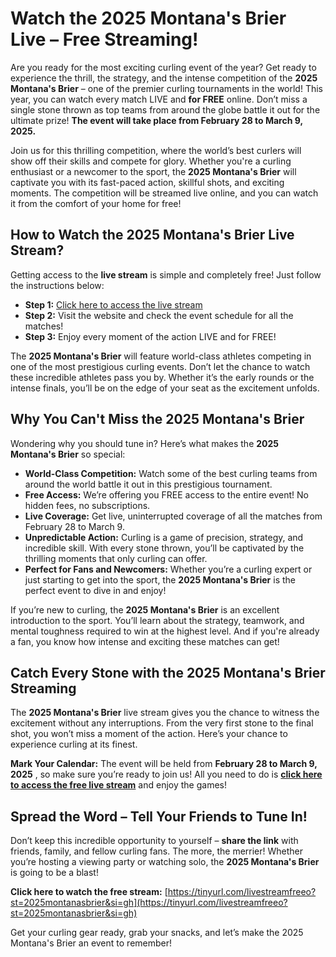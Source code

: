 # Watch the 2025 Montana's Brier Live – Free Streaming!

Are you ready for the most exciting curling event of the year? Get ready to experience the thrill, the strategy, and the intense competition of the **2025 Montana's Brier** – one of the premier curling tournaments in the world! This year, you can watch every match LIVE and **for FREE** online. Don’t miss a single stone thrown as top teams from around the globe battle it out for the ultimate prize! **The event will take place from February 28 to March 9, 2025.**

Join us for this thrilling competition, where the world’s best curlers will show off their skills and compete for glory. Whether you're a curling enthusiast or a newcomer to the sport, the **2025 Montana's Brier** will captivate you with its fast-paced action, skillful shots, and exciting moments. The competition will be streamed live online, and you can watch it from the comfort of your home for free!

## How to Watch the 2025 Montana's Brier Live Stream?

Getting access to the **live stream** is simple and completely free! Just follow the instructions below:

- **Step 1:** [Click here to access the live stream](https://tinyurl.com/livestreamfreeo?st=2025montanasbrier&si=gh)
- **Step 2:** Visit the website and check the event schedule for all the matches!
- **Step 3:** Enjoy every moment of the action LIVE and for FREE!

The **2025 Montana's Brier** will feature world-class athletes competing in one of the most prestigious curling events. Don’t let the chance to watch these incredible athletes pass you by. Whether it’s the early rounds or the intense finals, you’ll be on the edge of your seat as the excitement unfolds.

## Why You Can't Miss the 2025 Montana's Brier

Wondering why you should tune in? Here’s what makes the **2025 Montana's Brier** so special:

- **World-Class Competition:** Watch some of the best curling teams from around the world battle it out in this prestigious tournament.
- **Free Access:** We’re offering you FREE access to the entire event! No hidden fees, no subscriptions.
- **Live Coverage:** Get live, uninterrupted coverage of all the matches from February 28 to March 9.
- **Unpredictable Action:** Curling is a game of precision, strategy, and incredible skill. With every stone thrown, you’ll be captivated by the thrilling moments that only curling can offer.
- **Perfect for Fans and Newcomers:** Whether you’re a curling expert or just starting to get into the sport, the **2025 Montana's Brier** is the perfect event to dive in and enjoy!

If you’re new to curling, the **2025 Montana's Brier** is an excellent introduction to the sport. You’ll learn about the strategy, teamwork, and mental toughness required to win at the highest level. And if you're already a fan, you know how intense and exciting these matches can get!

## Catch Every Stone with the 2025 Montana's Brier Streaming

The **2025 Montana's Brier** live stream gives you the chance to witness the excitement without any interruptions. From the very first stone to the final shot, you won’t miss a moment of the action. Here’s your chance to experience curling at its finest.

**Mark Your Calendar:** The event will be held from **February 28 to March 9, 2025** , so make sure you’re ready to join us! All you need to do is [**click here to access the free live stream**](https://tinyurl.com/livestreamfreeo?st=2025montanasbrier&si=gh) and enjoy the games!

## Spread the Word – Tell Your Friends to Tune In!

Don’t keep this incredible opportunity to yourself – **share the link** with friends, family, and fellow curling fans. The more, the merrier! Whether you’re hosting a viewing party or watching solo, the **2025 Montana's Brier** is going to be a blast!

**Click here to watch the free stream:** [https://tinyurl.com/livestreamfreeo?st=2025montanasbrier&si=gh](https://tinyurl.com/livestreamfreeo?st=2025montanasbrier&si=gh)

Get your curling gear ready, grab your snacks, and let’s make the 2025 Montana's Brier an event to remember!
